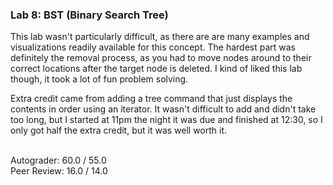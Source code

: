 ### Lab 8: BST (Binary Search Tree)

This lab wasn't particularly difficult, as there are are many examples and visualizations readily available for this concept. The hardest part was definitely the removal process, as you had to move nodes around to their correct locations after the target node is deleted. I kind of liked this lab though, it took a lot of fun problem solving.

Extra credit came from adding a tree command that just displays the contents in order using an iterator. It wasn't difficult to add and didn't take too long, but I started at 11pm the night it was due and finished at 12:30, so I only got half the extra credit, but it was well worth it.


<br />
Autograder:  60.0 / 55.0
<br />
Peer Review: 16.0 / 14.0
